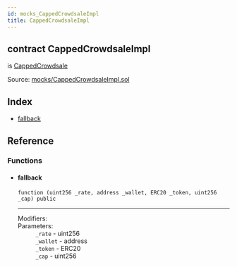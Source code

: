 ```yaml
---
id: mocks_CappedCrowdsaleImpl
title: CappedCrowdsaleImpl
---
```


<div class="contract-doc"><div class="contract"><h2 class="contract-header"><span class="contract-kind">contract</span> CappedCrowdsaleImpl</h2><p class="base-contracts"><span>is</span> <a href="crowdsale_validation_CappedCrowdsale.html">CappedCrowdsale</a></p><div class="source">Source: <a href="https://github.com/OpenZeppelin/zeppelin-solidity/blob/v1.10.0/contracts/mocks/CappedCrowdsaleImpl.sol" target="_blank">mocks/CappedCrowdsaleImpl.sol</a></div></div><div class="index"><h2>Index</h2><ul><li><a href="mocks_CappedCrowdsaleImpl.html#">fallback</a></li></ul></div><div class="reference"><h2>Reference</h2><div class="functions"><h3>Functions</h3><ul><li><div class="item function"><span id="fallback" class="anchor-marker"></span><h4 class="name">fallback</h4><div class="body"><code class="signature">function <strong></strong><span>(uint256 _rate, address _wallet, ERC20 _token, uint256 _cap) </span><span>public </span></code><hr/><dl><dt><span class="label-modifiers">Modifiers:</span></dt><dd></dd><dt><span class="label-parameters">Parameters:</span></dt><dd><div><code>_rate</code> - uint256</div><div><code>_wallet</code> - address</div><div><code>_token</code> - ERC20</div><div><code>_cap</code> - uint256</div></dd></dl></div></div></li></ul></div></div></div>
